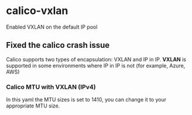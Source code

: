 # calico-vxlan
Enabled VXLAN on the default IP pool


## Fixed the calico crash issue
Calico supports two types of encapsulation: VXLAN and IP in IP. **VXLAN** is supported in some environments where IP in IP is not (for example, Azure, AWS)

### Calico MTU with VXLAN (IPv4)
In this yaml the MTU sizes is set to 1410, you can change it to your appropriate MTU size.
